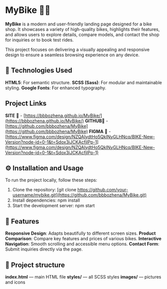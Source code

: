 # MyBike 🚴‍♂️

**MyBike** is a modern and user-friendly landing page designed for a bike shop. It showcases a variety of high-quality bikes, highlights their features, and allows users to explore details, compare models, and contact the shop for inquiries or to book test rides.

This project focuses on delivering a visually appealing and responsive design to ensure a seamless browsing experience on any device.

## 🚀 Technologies Used

**HTML5**: For semantic structure.
**SCSS (Sass)**: For modular and maintainable styling.
**Google Fonts**: For enhanced typography.

## Project Links

**SITE**  🔗 - [https://bbbozhena.github.io/MyBike/](https://bbbozhena.github.io/MyBike/)
**GITHUB**🔗 - [https://github.com/bbbozhena/MyBike](https://github.com/bbbozhena/MyBike)
**FIGMA** 🔗 - [https://www.figma.com/design/NZQAIydtHo5QkINyGLHNcq/BIKE-New-Version?node-id=0-1&t=Sdox3iJCKAcfjlPp-1](https://www.figma.com/design/NZQAIydtHo5QkINyGLHNcq/BIKE-New-Version?node-id=0-1&t=Sdox3iJCKAcfjlPp-1)

## ⚙️ Installation and Usage

To run the project locally, follow these steps:

1. Clone the repository:
   [git clone https://github.com/your-username/mybike.git](https://github.com/bbbozhena/MyBike.git)
2. Install dependencies:
   npm install
3. Start the development server:
   npm start

## 📌 Features

**Responsive Design**: Adapts beautifully to different screen sizes.
**Product Comparison**: Compare key features and prices of various bikes.
**Interactive Navigation**: Smooth scrolling and accessible menu options.
**Contact Form**: Submit inquiries directly via the page.

## 📂 Project structure

**index.html** — main HTML file
**styles/** — all SCSS styles
**images/** — pictures and icons
